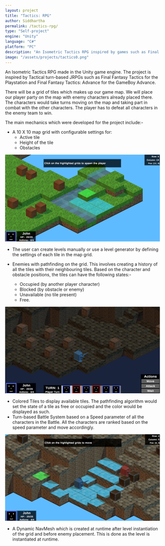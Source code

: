 ```yaml
---
layout: project
title: "Tactics: RPG"
author: Siddhartha
permalink: /tactics-rpg/
type: "Self-project"
engine: "Unity"
language: "C#"
platform: "PC"
description: "An Isometric Tactics RPG inspired by games such as Final Fantasy Tactics. Includes team-based battle system and custom pathfinding."
image: "/assets/projects/tactics0.png"
---
```


An Isometric Tactics RPG made in the Unity game engine. The project is inspired by Tactical turn-based JRPGs such as Final Fantasy Tactics for the Playstation and Final Fantasy Tactics: Advance for the GameBoy Advance.

There will be a grid of tiles which makes up our game map. We will place our player party on the map with enemy characters already placed there. The characters would take turns moving on the map and taking part in combat with the other characters. The player has to defeat all characters in the enemy team to win.

The main mechanics which were developed for the project include:- 
- A 10 X 10 map grid with configurable settings for:
  - Active tile
  - Height of the tile
  - Obstacles

<img class="article-screenshot" src="/assets/projects/tactics1.png" alt=""/>

- The user can create levels manually or use a level generator by defining the settings of each tile in the map grid.

- Enemies with pathfinding on the grid. This involves creating a history of all the tiles with their neighbouring tiles. Based on the character and obstacle positions, the tiles can have the following states:-
  - Occupied (by another player character)
  - Blocked (by obstacle or enemy)
  - Unavailable (no tile present)
  - Free.

<img class="article-screenshot" src="/assets/projects/tactics2.png" alt=""/>

- Colored Tiles to display available tiles. The pathfinding algorithm would set the state of a tile as free or occupied and the color would be displayed as such.
- Turn-based Battle System based on a Speed parameter of all the characters in the Battle. All the characters are ranked based on the speed parameter and move accordingly.

<img class="article-screenshot" src="/assets/projects/tactics3.png" alt=""/>

- A Dynamic NavMesh which is created at runtime after level instantiation of the grid and before enemy placement. This is done as the level is instantiated at runtime.
